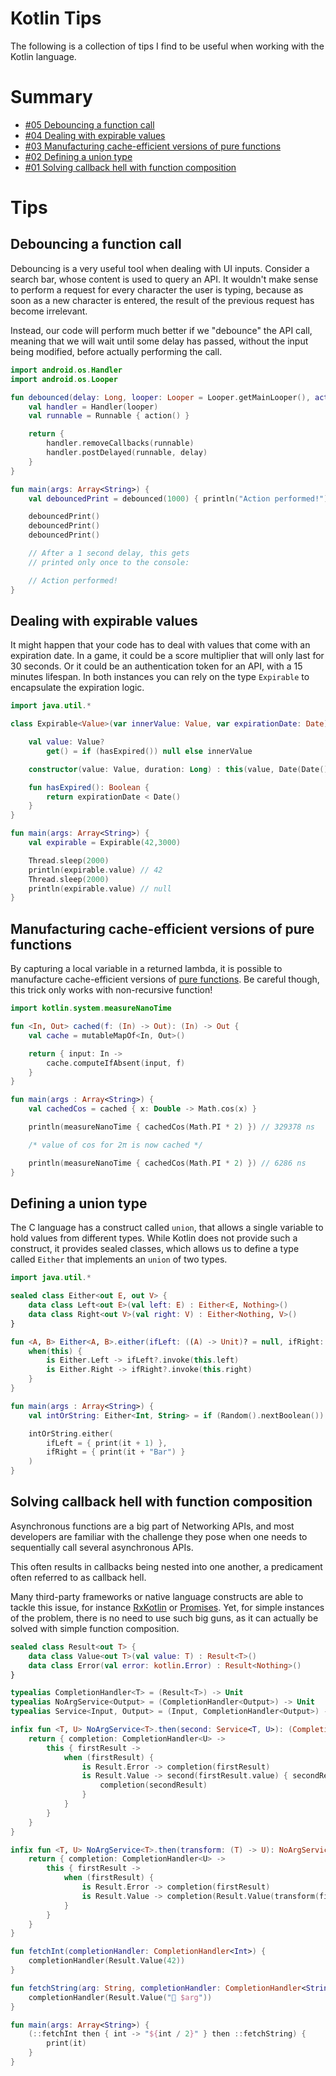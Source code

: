 # Kotlin Tips

The following is a collection of tips I find to be useful when working with the Kotlin language.

# Summary

* [#05 Debouncing a function call](#debouncing-a-function-call)
* [#04 Dealing with expirable values](#dealing-with-expirable-values)
* [#03 Manufacturing cache-efficient versions of pure functions](#manufacturing-cache-efficient-versions-of-pure-functions)
* [#02 Defining a union type](#defining-a-union-type)
* [#01 Solving callback hell with function composition](#solving-callback-hell-with-function-composition)

# Tips

## Debouncing a function call

Debouncing is a very useful tool when dealing with UI inputs. Consider a search bar, whose content is used to query an API. It wouldn't make sense to perform a request for every character the user is typing, because as soon as a new character is entered, the result of the previous request has become irrelevant.

Instead, our code will perform much better if we "debounce" the API call, meaning that we will wait until some delay has passed, without the input being modified, before actually performing the call.

```kotlin
import android.os.Handler
import android.os.Looper

fun debounced(delay: Long, looper: Looper = Looper.getMainLooper(), action: () -> Unit): () -> Unit {
    val handler = Handler(looper)
    val runnable = Runnable { action() }

    return {
        handler.removeCallbacks(runnable)
        handler.postDelayed(runnable, delay)
    }
}

fun main(args: Array<String>) {
    val debouncedPrint = debounced(1000) { println("Action performed!") }

    debouncedPrint()
    debouncedPrint()
    debouncedPrint()

    // After a 1 second delay, this gets
    // printed only once to the console:

    // Action performed!
}
```

## Dealing with expirable values

It might happen that your code has to deal with values that come with an expiration date. In a game, it could be a score multiplier that will only last for 30 seconds. Or it could be an authentication token for an API, with a 15 minutes lifespan. In both instances you can rely on the type `Expirable` to encapsulate the expiration logic.

```kotlin
import java.util.*

class Expirable<Value>(var innerValue: Value, var expirationDate: Date) {

    val value: Value?
        get() = if (hasExpired()) null else innerValue

    constructor(value: Value, duration: Long) : this(value, Date(Date().time + duration ))

    fun hasExpired(): Boolean {
        return expirationDate < Date()
    }
}

fun main(args: Array<String>) {
    val expirable = Expirable(42,3000)

    Thread.sleep(2000)
    println(expirable.value) // 42
    Thread.sleep(2000)
    println(expirable.value) // null
}
```

## Manufacturing cache-efficient versions of pure functions

By capturing a local variable in a returned lambda, it is possible to manufacture cache-efficient versions of [pure functions](https://en.wikipedia.org/wiki/Pure_function). Be careful though, this trick only works with non-recursive function!

```kotlin
import kotlin.system.measureNanoTime

fun <In, Out> cached(f: (In) -> Out): (In) -> Out {
    val cache = mutableMapOf<In, Out>()

    return { input: In ->
        cache.computeIfAbsent(input, f)
    }
}

fun main(args : Array<String>) {
    val cachedCos = cached { x: Double -> Math.cos(x) }

    println(measureNanoTime { cachedCos(Math.PI * 2) }) // 329378 ns

    /* value of cos for 2π is now cached */

    println(measureNanoTime { cachedCos(Math.PI * 2) }) // 6286 ns
}
```

## Defining a union type

The C language has a construct called `union`, that allows a single variable to hold values from different types. While Kotlin does not provide such a construct, it provides sealed classes, which allows us to define a type called `Either` that implements an `union` of two types.

```kotlin
import java.util.*

sealed class Either<out E, out V> {
    data class Left<out E>(val left: E) : Either<E, Nothing>()
    data class Right<out V>(val right: V) : Either<Nothing, V>()
}

fun <A, B> Either<A, B>.either(ifLeft: ((A) -> Unit)? = null, ifRight: ((B) -> Unit)? = null) {
    when(this) {
        is Either.Left -> ifLeft?.invoke(this.left)
        is Either.Right -> ifRight?.invoke(this.right)
    }
}

fun main(args : Array<String>) {
    val intOrString: Either<Int, String> = if (Random().nextBoolean()) Either.Left(2) else Either.Right("Foo")

    intOrString.either(
        ifLeft = { print(it + 1) },
        ifRight = { print(it + "Bar") }
    )
}
```

## Solving callback hell with function composition

Asynchronous functions are a big part of Networking APIs, and most developers are familiar with the challenge they pose when one needs to sequentially call several asynchronous APIs.

This often results in callbacks being nested into one another, a predicament often referred to as callback hell.

Many third-party frameworks or native language constructs are able to tackle this issue, for instance [RxKotlin](https://github.com/ReactiveX/RxKotlin) or [Promises](https://kotlinlang.org/api/latest/jvm/stdlib/kotlin.js/-promise/index.html). Yet, for simple instances of the problem, there is no need to use such big guns, as it can actually be solved with simple function composition.

```kotlin
sealed class Result<out T> {
    data class Value<out T>(val value: T) : Result<T>()
    data class Error(val error: kotlin.Error) : Result<Nothing>()
}

typealias CompletionHandler<T> = (Result<T>) -> Unit
typealias NoArgService<Output> = (CompletionHandler<Output>) -> Unit
typealias Service<Input, Output> = (Input, CompletionHandler<Output>) -> Unit

infix fun <T, U> NoArgService<T>.then(second: Service<T, U>): (CompletionHandler<U>) -> Unit {
    return { completion: CompletionHandler<U> ->
        this { firstResult ->
            when (firstResult) {
                is Result.Error -> completion(firstResult)
                is Result.Value -> second(firstResult.value) { secondResult ->
                    completion(secondResult)
                }
            }
        }
    }
}

infix fun <T, U> NoArgService<T>.then(transform: (T) -> U): NoArgService<U> {
    return { completion: CompletionHandler<U> ->
        this { firstResult ->
            when (firstResult) {
                is Result.Error -> completion(firstResult)
                is Result.Value -> completion(Result.Value(transform(firstResult.value)))
            }
        }
    }
}

fun fetchInt(completionHandler: CompletionHandler<Int>) {
    completionHandler(Result.Value(42))
}

fun fetchString(arg: String, completionHandler: CompletionHandler<String>) {
    completionHandler(Result.Value("🎉 $arg"))
}

fun main(args: Array<String>) {
    (::fetchInt then { int -> "${int / 2}" } then ::fetchString) {
        print(it)
    }
}
```
